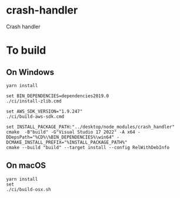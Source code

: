 # crash-handler
Crash handler 

# To build 
## On Windows 
```
yarn install 

set BIN_DEPENDENCIES=dependencies2019.0
./ci/install-zlib.cmd

set AWS_SDK_VERSION="1.9.247"
./ci/build-aws-sdk.cmd

set INSTALL_PACKAGE_PATH:"../desktop/node_modules/crash_handler"
cmake  -B"build" -G"Visual Studio 17 2022" -A x64 -DDepsPath="%CD%\%BIN_DEPENDENCIES%\win64" -DCMAKE_INSTALL_PREFIX="%INSTALL_PACKAGE_PATH%"
cmake --build "build" --target install --config RelWithDebInfo
```

## On macOS
```
yarn install 
set 
./ci/build-osx.sh
```